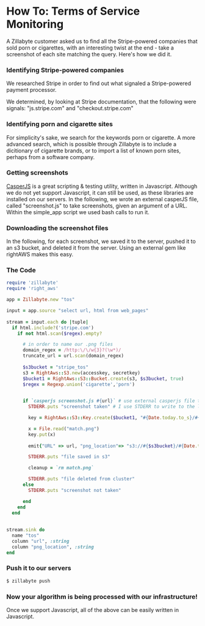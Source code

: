 # How To: Terms of Service Monitoring

A Zillabyte customer asked us to find all the Stripe-powered companies that sold porn or cigarettes, with an interesting twist at the end - take a screenshot of each site matching the query.  Here's how we did it.

### Identifying Stripe-powered companies

We researched Stripe in order to find out what signaled a Stripe-powered payment processor. 

We determined, by looking at Stripe documentation, that the following were signals: "js.stripe.com" and "checkout.stripe.com"

### Identifying porn and cigarette sites

For simplicity's sake, we search for the keywords porn or cigarette.  A more advanced search, which is possible through Zillabyte is to include a dicitionary of cigarette brands,  or to import a list of known porn sites, perhaps from a software company. 

### Getting screenshots

[CasperJS](casperjs.org) is a great scripting & testing utility, written in Javascript.  Although we do not yet support Javascript, it can still be used, as these libraries are installed on our servers.  In the following, we wrote an external casperJS file, called "screenshot.js" to take screenshots, given an argument of a URL.  Within the simple_app script we used bash calls to run it. 

### Downloading the screenshot files

In the following, for each screenshot, we saved it to the server, pushed it to an s3 bucket, and deleted it from the server.  Using an external gem like rightAWS makes this easy.



### The Code
```ruby
require 'zillabyte'
require 'right_aws'

app = Zillabyte.new "tos"

input = app.source "select url, html from web_pages"
  
stream = input.each do |tuple|
  if html.include?('stripe.com')
    if not html.scan($regex).empty?

      # in order to name our .png files
      domain_regex = /http:\/\/w{3}?(\w*)/
      truncate_url = url.scan(domain_regex)
      
      $s3bucket = "stripe_tos"
      s3 = RightAws::S3.new(accesskey, secretkey)
      $bucket1 = RightAws::S3::Bucket.create(s3, $s3bucket, true)
      $regex = Regexp.union('cigarette','porn')
      

      if `casperjs screenshot.js #{url}` # use external casperjs file to take screenshot
        STDERR.puts "screenshot taken" # I use STDERR to write to the logs.

        key = RightAws::S3::Key.create($bucket1, "#{Date.today.to_s}/#{truncate_url[0][0]}.png") 

        x = File.read("match.png")
        key.put(x)
        
        emit{"URL" => url, "png_location"=> "s3://#{$s3bucket}/#{Date.today.to_s}/#{truncate_url[0][0]}.png"} # write url to the site

        STDERR.puts "file saved in s3"

        cleanup = `rm match.png`

        STDERR.puts "file deleted from cluster"
      else
        STDERR.puts "screenshot not taken"

      end
    end
  end
  
  
stream.sink do 
  name "tos"
  column "url", :string
  column "png_location", :string
end
```

### Push it to our servers

```bash
$ zillabyte push
```

### Now your algorithm is being processed with our infrastructure!

Once we support Javascript, all of the above can be easily written in Javascript. 